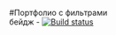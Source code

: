 #Портфолио с фильтрами  
бейдж - [![Build status](https://ci.appveyor.com/api/projects/status/w7klgi06bm8hj91r/branch/master?svg=true)](https://ci.appveyor.com/project/Pavel-A-T/ra-state-filter/branch/master)  

